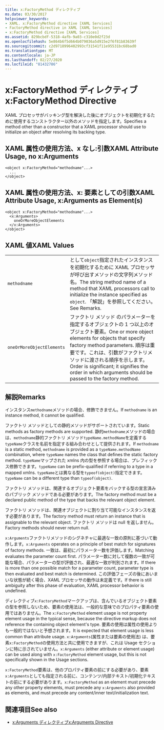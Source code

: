 ```yaml
---
title: x:FactoryMethod ディレクティブ
ms.date: 03/30/2017
helpviewer_keywords:
- XAML. x:FactoryMethod directive [XAML Services]
- FactoryMethod directive in XAML [XAML Services]
- x:FactoryMethod directive [XAML Services]
ms.assetid: 829bcbdf-5318-4afb-9a03-c310e0d2f23d
ms.openlocfilehash: 5e864b6f5d664b079036a5d915e2f6f81b83639f
ms.sourcegitcommit: c2d9718996402993cf31541f11e95531bc68bad0
ms.translationtype: MT
ms.contentlocale: ja-JP
ms.lasthandoff: 02/27/2020
ms.locfileid: "81432786"
---
```

# <a name="xfactorymethod-directive"></a><span data-ttu-id="2a66e-102">x:FactoryMethod ディレクティブ</span><span class="sxs-lookup"><span data-stu-id="2a66e-102">x:FactoryMethod Directive</span></span>
<span data-ttu-id="2a66e-103">XAML プロセッサがバッキング型を解決した後にオブジェクトを初期化するために使用するコンストラクター以外のメソッドを指定します。</span><span class="sxs-lookup"><span data-stu-id="2a66e-103">Specifies a method other than a constructor that a XAML processor should use to initialize an object after resolving its backing type.</span></span>  
  
## <a name="xaml-attribute-usage-no-xarguments"></a><span data-ttu-id="2a66e-104">XAML 属性の使用方法、x なし:引数</span><span class="sxs-lookup"><span data-stu-id="2a66e-104">XAML Attribute Usage, no x:Arguments</span></span>  
  
```xaml  
<object x:FactoryMethod="methodname"...>  
  ...  
</object>  
```  
  
## <a name="xaml-attribute-usage-xarguments-as-elements"></a><span data-ttu-id="2a66e-105">XAML 属性の使用方法、x: 要素としての引数</span><span class="sxs-lookup"><span data-stu-id="2a66e-105">XAML Attribute Usage, x:Arguments as Element(s)</span></span>  
  
```xaml  
<object x:FactoryMethod="methodname"...>  
  <x:Arguments>  
    oneOrMoreObjectElements  
  </x:Arguments>  
</object>  
```  
  
## <a name="xaml-values"></a><span data-ttu-id="2a66e-106">XAML 値</span><span class="sxs-lookup"><span data-stu-id="2a66e-106">XAML Values</span></span>  
  
|||  
|-|-|  
|`methodname`|<span data-ttu-id="2a66e-107">として`object`指定されたインスタンスを初期化するために XAML プロセッサが呼び出すメソッドの文字列メソッド名。</span><span class="sxs-lookup"><span data-stu-id="2a66e-107">The string method name of a method that XAML processors call to initialize the instance specified as `object`.</span></span> <span data-ttu-id="2a66e-108">「解説」を参照してください。</span><span class="sxs-lookup"><span data-stu-id="2a66e-108">See Remarks.</span></span>|  
|`oneOrMoreObjectElements`|<span data-ttu-id="2a66e-109">ファクトリ メソッド のパラメーターを指定するオブジェクトの 1 つ以上のオブジェクト要素。</span><span class="sxs-lookup"><span data-stu-id="2a66e-109">One or more object elements for objects that specify factory method parameters.</span></span> <span data-ttu-id="2a66e-110">順序は重要です。これは、引数がファクトリメソッドに渡される順序を示します。</span><span class="sxs-lookup"><span data-stu-id="2a66e-110">Order is significant; it signifies the order in which arguments should be passed to the factory method.</span></span>|  
  
## <a name="remarks"></a><span data-ttu-id="2a66e-111">解説</span><span class="sxs-lookup"><span data-stu-id="2a66e-111">Remarks</span></span>  
 <span data-ttu-id="2a66e-112">インスタンス`methodname`メソッドの場合、修飾できません。</span><span class="sxs-lookup"><span data-stu-id="2a66e-112">If `methodname` is an instance method, it cannot be qualified.</span></span>  
  
 <span data-ttu-id="2a66e-113">ファクトリ メソッドとしての静的メソッドがサポートされています。</span><span class="sxs-lookup"><span data-stu-id="2a66e-113">Static methods as factory methods are supported.</span></span> <span data-ttu-id="2a66e-114">静的`methodname`メソッドの場合は、`methodname`静的ファクトリ メソッド`typeName.methodName`を定義する`typeName`クラスを名前を指定する組み合わせとして提供されます。</span><span class="sxs-lookup"><span data-stu-id="2a66e-114">If `methodname` is a static method, `methodname` is provided as a `typeName.methodName` combination, where `typeName` names the class that defines the static factory method.</span></span> <span data-ttu-id="2a66e-115">`typeName`マップされた xmlns 内の型を参照する場合は、プレフィックス修飾できます。</span><span class="sxs-lookup"><span data-stu-id="2a66e-115">`typeName` can be prefix-qualified if referring to a type in a mapped xmlns.</span></span> <span data-ttu-id="2a66e-116">`typeName`とは異なる型を`typeof(object)`指定できます。</span><span class="sxs-lookup"><span data-stu-id="2a66e-116">`typeName` can be a different type than `typeof(object)`.</span></span>  
  
 <span data-ttu-id="2a66e-117">ファクトリ メソッドは、関連するオブジェクト要素をバックする型の宣言済みのパブリック メソッドである必要があります。</span><span class="sxs-lookup"><span data-stu-id="2a66e-117">The factory method must be a declared public method of the type that backs the relevant object element.</span></span>  
  
 <span data-ttu-id="2a66e-118">ファクトリ メソッドは、関連オブジェクトに割り当て可能なインスタンスを返す必要があります。</span><span class="sxs-lookup"><span data-stu-id="2a66e-118">The factory method must return an instance that is assignable to the relevant object.</span></span> <span data-ttu-id="2a66e-119">ファクトリ メソッドは null を返しません。</span><span class="sxs-lookup"><span data-stu-id="2a66e-119">Factory methods should never return null.</span></span>  
  
 <span data-ttu-id="2a66e-120">`x:Arguments`ファクトリメソッドのシグネチャに最適な一致の原則に基づいて動作します。</span><span class="sxs-lookup"><span data-stu-id="2a66e-120">`x:Arguments` operates on a principle of best match for signatures of factory methods.</span></span> <span data-ttu-id="2a66e-121">一致は、最初にパラメーター数を評価します。</span><span class="sxs-lookup"><span data-stu-id="2a66e-121">Matching evaluates the parameter count first.</span></span> <span data-ttu-id="2a66e-122">パラメーター数に対して複数の一致が可能な場合、パラメーターの型が評価され、最適な一致が判別されます。</span><span class="sxs-lookup"><span data-stu-id="2a66e-122">If there is more than one possible match for a parameter count, parameter type is then evaluated and best match is determined.</span></span> <span data-ttu-id="2a66e-123">この評価フェーズの後にあいまいな状態が続く場合、XAML プロセッサの動作は未定義です。</span><span class="sxs-lookup"><span data-stu-id="2a66e-123">If there is still ambiguity after this phase of evaluation, XAML processor behavior is undefined.</span></span>  
  
 <span data-ttu-id="2a66e-124">ディレクティブ`x:FactoryMethod`マークアップは、含んでいるオブジェクト要素の型を参照しないため、要素の使用法は、一般的な意味でのプロパティ要素の使用ではありません。</span><span class="sxs-lookup"><span data-stu-id="2a66e-124">The `x:FactoryMethod` element usage is not property element usage in the typical sense, because the directive markup does not reference the containing object element's type.</span></span> <span data-ttu-id="2a66e-125">要素の使用は属性の使用よりも一般的ではないと予想されます。</span><span class="sxs-lookup"><span data-stu-id="2a66e-125">It is expected that element usage is less common than attribute usage.</span></span> <span data-ttu-id="2a66e-126">`x:Arguments`(属性または要素の使用法) は、要素`x:FactoryMethod`の使用方法と共に使用できますが、これは Usage セクションに特に示されていません。</span><span class="sxs-lookup"><span data-stu-id="2a66e-126">`x:Arguments` (either attribute or element usage) can be used along with `x:FactoryMethod` element usage, but this is not specifically shown in the Usage sections.</span></span>  
  
 <span data-ttu-id="2a66e-127">`x:FactoryMethod`要素は、他のプロパティ要素の前にする必要があり、要素`x:Arguments`としても指定される前に、コンテンツ/内部テキスト/初期化テキストの前にする必要があります。</span><span class="sxs-lookup"><span data-stu-id="2a66e-127">`x:FactoryMethod` as an element must precede any other property elements, must precede any `x:Arguments` also provided as elements, and must precede any content/inner text/initialization text.</span></span>  
  
## <a name="see-also"></a><span data-ttu-id="2a66e-128">関連項目</span><span class="sxs-lookup"><span data-stu-id="2a66e-128">See also</span></span>

- [<span data-ttu-id="2a66e-129">x:Arguments ディレクティブ</span><span class="sxs-lookup"><span data-stu-id="2a66e-129">x:Arguments Directive</span></span>](xarguments-directive.md)
